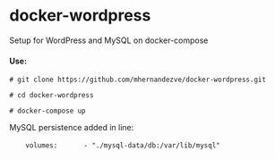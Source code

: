 # docker-wordpress
Setup for WordPress and MySQL on docker-compose 

#### Use: 

`# git clone https://github.com/mhernandezve/docker-wordpress.git`

`# cd docker-wordpress`

`# docker-compose up`

MySQL persistence added in line:

`    volumes:`
`      - "./mysql-data/db:/var/lib/mysql"`

